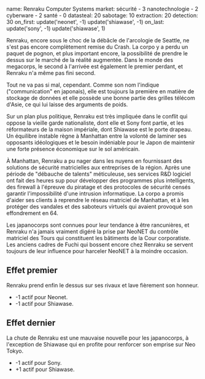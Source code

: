 name: Renraku Computer Systems
market:
    sécurité - 3
    nanotechnologie - 2
    cyberware - 2
    santé - 0
datasteal: 20
sabotage: 10
extraction: 20
detection: 30
on_first:
    update('neonet', -1)
    update('shiawase', -1)
on_last:
    update('sony', -1)
    update('shiawase', 1)

Renraku, encore sous le choc de la débâcle de l'arcologie de Seattle, ne s'est pas encore complètement remise du Crash. La corpo y a perdu un paquet de pognon, et plus important encore, la possibilité de prendre le dessus sur le marché de la réalité augmentée. Dans le monde des megacorps, le second à l'arrivée est également le premier perdant, et Renraku n'a même pas fini second.

Tout ne va pas si mal, cependant. Comme son nom l'indique ("communication" en japonais), elle est toujours la première en matière de stockage de données et elle possède une bonne partie des grilles télécom d'Asie, ce qui lui laisse des arguments de poids.

Sur un plan plus politique, Renraku est très impliquée dans le conflit qui oppose la vieille garde nationaliste, dont elle et Sony font partie, et les réformateurs de la maison impériale, dont Shiawase est le porte drapeau. Un équilibre instable règne à Manhattan entre la volonté de laminer ses opposants idéologiques et le besoin indéniable pour le Japon de maintenir une forte présence économique sur le sol américain.

À Manhattan, Renraku a pu nager dans les nuyens en fournissant des solutions de sécurité matricielles aux entreprises de la région. Après une période de "débauche de talents" méticuleuse, ses services R&D logiciel ont fait des heures sup pour développer des programmes plus intelligents, des firewall à l'épreuve du piratage et des protocoles de sécurité censés garantir l'impossibilité d'une intrusion informatique. La corpo a promis d'aider ses clients à reprendre le réseau matriciel de Manhattan, et à les protéger des vandales et des saboteurs virtuels qui avaient provoqué son effondrement en 64.

Les japanocorps sont connues pour leur tendance à être rancunières, et Renraku n'a jamais vraiment digéré la prise par NeoNET du contrôle matriciel des Tours qui constituent les bâtiments de la Cour corporatiste. Les anciens cadres de Fuchi qui bossent encore chez Renraku se servent toujours de leur influence pour harceler NeoNET à la moindre occasion.

## Effet premier
Renraku prend enfin le dessus sur ses rivaux et lave fièrement son honneur.

* -1 actif pour Neonet.
* -1 actif pour Shiawase.

## Effet dernier
La chute de Renraku est une mauvaise nouvelle pour les japanocorps, à l'exception de Shiawase qui en profite pour renforcer son emprise sur Neo Tokyo.

* -1 actif pour Sony.
* +1 actif pour Shiawase.
